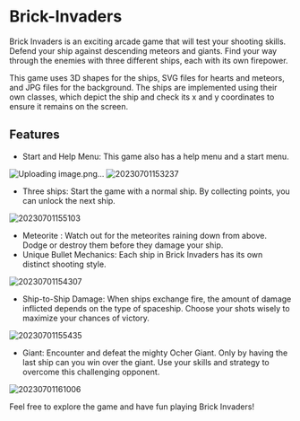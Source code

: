 # Brick-Invaders

Brick Invaders is an exciting arcade game that will test your shooting skills. Defend your ship against descending meteors and giants. Find your way through the enemies with three different ships, each with its own firepower.

This game uses 3D shapes for the ships, SVG files for hearts and meteors, and JPG files for the background. The ships are implemented using their own classes, which depict the ship and check its x and y coordinates to ensure it remains on the screen.

## Features
- Start and Help Menu: This game also has a help menu and a start menu.

![Uploading image.png…]()
![20230701153237](https://github.com/roshana-401/Brick-Invaders/assets/132509624/9becf30d-b60e-4a6a-bbe3-6e4f181f909f)

- Three ships: Start the game with a normal ship. By collecting points, you can unlock the next ship.

![20230701155103](https://github.com/roshana-401/Brick-Invaders/assets/132509624/ec0bbb2e-c722-4b85-a026-b30749a57b1a)

- Meteorite : Watch out for the meteorites raining down from above. Dodge or destroy them before they damage your ship.
- Unique Bullet Mechanics: Each ship in Brick Invaders has its own distinct shooting style.

![20230701154307](https://github.com/roshana-401/Brick-Invaders/assets/132509624/7ce10aa2-d578-4a8f-b1ff-c45cae2af5de)

- Ship-to-Ship Damage: When ships exchange fire, the amount of damage inflicted depends on the type of spaceship. Choose your shots wisely to maximize your chances of victory.

![20230701155435](https://github.com/roshana-401/Brick-Invaders/assets/132509624/aa7125ac-1816-4a8f-89da-6bc52643017f)

- Giant: Encounter and defeat the mighty Ocher Giant. Only by having the last ship can you win over the giant. Use your skills and strategy to overcome this challenging opponent.

![20230701161006](https://github.com/roshana-401/Brick-Invaders/assets/132509624/24051670-c3bc-4b7e-8d09-ed7df4e5068f)

Feel free to explore the game and have fun playing Brick Invaders!
